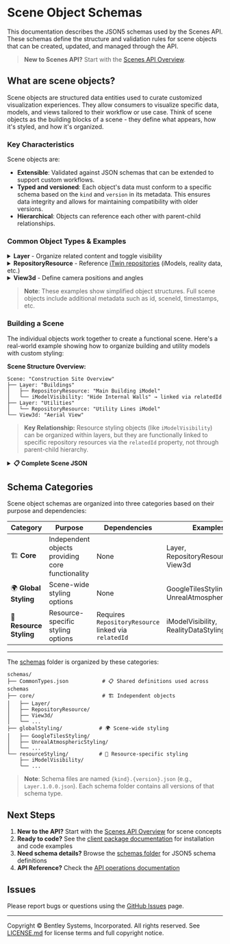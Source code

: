 # Scene Object Schemas

This documentation describes the JSON5 schemas used by the Scenes API. These schemas define the structure and validation rules for scene objects that can be created, updated, and managed through the API.

> **New to Scenes API?** Start with the [Scenes API Overview](https://developer.bentley.com/apis/scenes/overview/).

## What are scene objects?

Scene objects are structured data entities used to curate customized visualization experiences. They allow consumers to visualize specific data, models, and views tailored to their workflow or use case.
Think of scene objects as the building blocks of a scene - they define what appears, how it's styled, and how it's organized.

### Key Characteristics

Scene objects are:

- **Extensible**: Validated against JSON schemas that can be extended to support custom workflows.
- **Typed and versioned**: Each object's data must conform to a specific schema based on the `kind` and `version` in its metadata. This ensures data integrity and allows for maintaining compatibility with older versions.
- **Hierarchical**: Objects can reference each other with parent-child relationships.

### Common Object Types & Examples

<details>
<summary><strong>Layer</strong> - Organize related content and toggle visibility</summary>

```json
{
  "kind": "Layer",
  "version": "1.0.0",
  "displayName": "Exton Campus - Main Building",
  "data": {
    "visible": true
  }
}
```

</details>

<details>
<summary><strong>RepositoryResource</strong> - Reference <a href="https://developer.bentley.com/apis/itwins/overview/#itwin-repositories">iTwin repositories</a> (iModels, reality data, etc.)</summary>

```json
{
  "displayName": "Main Building Model",
  "kind": "RepositoryResource",
  "version": "1.0.0",
  "data": {
    "iTwinId": "fa6e86b2-da9a-4fdc-a1bd-4a707b696d32",
    "class": "iModels",
    "repositoryId": "iModels",
    "id": "c2fdfb84-bedb-409d-8527-fe519c85abe2",
    "visible": true
  }
}
```

</details>

<details>
<summary><strong>View3d</strong> - Define camera positions and angles</summary>

```json
{
  "displayName": "Default View",
  "kind": "View3d",
  "version": "1.0.0",
  "data": {
    "position": {
      "x": -17.90,
      "y": 20.51,
      "z": -12.33
    },
    "aspectRatio": 1.33,
    "direction": {
      "x": 0.5,
      "y": -0.5,
      "z": 0
    },
    "up": {
      "x": 0,
      "y": 1,
      "z": 0
    },
    "near": 0,
    "far": 100,
    "ecefTransform": [
      1, 0, 0, 0,
      0, 1, 0, 0,
      0, 0, 1, 0,
      0, 0, 0, 1
    ]
  }
}
```

</details>


> **Note**: These examples show simplified object structures. Full scene objects include additional metadata such as id, sceneId, timestamps, etc.


### Building a Scene

The individual objects work together to create a functional scene. Here's a real-world example showing how to organize building and utility models with custom styling:

**Scene Structure Overview:**
```
Scene: "Construction Site Overview"
├── Layer: "Buildings"
│   ├── RepositoryResource: "Main Building iModel"
│   └── iModelVisibility: "Hide Internal Walls" → linked via relatedId
├── Layer: "Utilities"
│   └── RepositoryResource: "Utility Lines iModel"
└── View3d: "Aerial View"
```

> **Key Relationship:** Resource styling objects (like `iModelVisibility`) can be organized within layers, but they are functionally linked to specific repository resources via the `relatedId` property, not through parent-child hierarchy.

<details>
<summary><strong>📋 Complete Scene JSON</strong></summary>


```json
{
  "id": "8c361895-93ee-4e52-ba61-f51f2efa88f3",
  "displayName": "Construction Site Overview",
  "iTwinId": "64060a14-d545-4fff-b3b0-4c31291e7a00",
  "sceneData": {
    "objects": [
      // Layer: Buildings - Controls visibility of building-related content
      {
        "id": "709f6a9d-d791-4e6c-9154-1b8fffbab3c1",
        "kind": "Layer",
        "version": "1.0.0",
        "displayName": "Buildings",
        "data": {
          "visible": true
        }
      },

      // RepositoryResource: Main Building iModel
      {
        "id": "0e5751c6-2846-4637-9de4-5e486968c8b2",
        "displayName": "Main Building iModel",
        "kind": "RepositoryResource",
        "version": "1.0.0",
        "parentId": "709f6a9d-d791-4e6c-9154-1b8fffbab3c1", // References Buildings Layer
        "data": {
          "iTwinId": "64060a14-d545-4fff-b3b0-4c31291e7a00",
          "class": "iModels",
          "repositoryId": "iModels",
          "id": "ba9bdbbf-59f9-41aa-a4e3-6fbd8d6bd068",
          "visible": true
        }
      },

      // iModelVisibility: Styling for Main Building iModel
      {
        "id": "8d4ce395-cc6b-46da-bc93-6c166bb22e96",
        "displayName": "Hide Internal Walls",
        "kind": "iModelVisibility",
        "version": "1.0.0",
        "parentId": "709f6a9d-d791-4e6c-9154-1b8fffbab3c1",  // Organized under Buildings Layer
        "relatedId": "0e5751c6-2846-4637-9de4-5e486968c8b2", // Styles the Main Building iModel
        "data": {
          "categories": {
            "shownList": "",
            "hiddenList": "+300000000A0+ED1+3*2+4+D+3*2+8+4*3+3*5+2+3*4+4+3*2+4*2+3*3+5+4+5+4+8+3*2+5+4+7F",
          },
          "models": {
            "shownList": "",
            "hiddenList": "+20000000002",
          }
        }
      },

      // Layer: Utilities - Controls visibility of utility-related content
      {
        "id": "3bc3a0c0-75e8-498b-901a-7290f57f7b40",
        "kind": "Layer",
        "version": "1.0.0",
        "displayName": "Utilities",
        "data": {
          "visible": true
        }
      },

      // RepositoryResource: Utility Lines iModel
      {
        "id": "c03b3685-338a-45f3-8b84-9ee0551515a9",
        "displayName": "Utility Lines iModel",
        "kind": "RepositoryResource",
        "version": "1.0.0",
        "parentId": "3bc3a0c0-75e8-498b-901a-7290f57f7b40", // References Utilities Layer
        "data": {
          "iTwinId": "64060a14-d545-4fff-b3b0-4c31291e7a00",
          "class": "iModels",
          "repositoryId": "iModels",
          "id": "6bbcf593-6160-4d83-9c07-1a69e4cc29fb",
          "visible": true
        }
      },

      // View3d: Global camera position and view settings
      {
        "id": "46db6358-d6a4-4ea4-85f9-9f66a2f80860",
        "displayName": "Aerial View",
        "kind": "View3d",
        "version": "1.0.0",
        "data": {
          "position": {
            "x": -50.0,
            "y": 75.0,
            "z": 150.0
          },
          "isOrthographic": false,
          "aspectRatio": 1.33,
          "direction": {
            "x": 0.2,
            "y": 0.2,
            "z": -0.96
          },
          "up": {
            "x": 0,
            "y": 1,
            "z": 0
          },
          "near": 1,
          "far": 1000,
          "ecefTransform": [
            1, 0, 0, 0,
            0, 1, 0, 0,
            0, 0, 1, 0,
            0, 0, 0, 1
          ]
        }
      }
    ]
  }
}
```

</details>


## Schema Categories

Scene object schemas are organized into three categories based on their purpose and dependencies:

| Category | Purpose | Dependencies | Examples |
|----------|---------|--------------|----------|
| 🏗️ **Core** | Independent  objects providing core functionality  | None | Layer, RepositoryResource, View3d |
| 🌍 **Global Styling** | Scene-wide styling options | None | GoogleTilesStyling, UnrealAtmosphericStyling |
| 🎨 **Resource Styling** | Resource-specific styling options | Requires `RepositoryResource` linked via `relatedId` | iModelVisibility, RealityDataStyling |

---


The [schemas](./schemas) folder is organized by these categories:

```
schemas/
├── CommonTypes.json           # 📋 Shared definitions used across schemas
├── core/                      # 🏗️ Independent objects
│   ├── Layer/
│   ├── RepositoryResource/
│   ├── View3d/
│   └── ...
├── globalStyling/            # 🌍 Scene-wide styling
│   ├── GoogleTilesStyling/
│   ├── UnrealAtmosphericStyling/
│   └── ...
└── resourceStyling/          # 🎨 Resource-specific styling
    ├── iModelVisibility/
    └── ...
```

> **Note**: Schema files are named `{kind}.{version}.json` (e.g., `Layer.1.0.0.json`). Each schema folder contains all versions of that schema type.

## Next Steps

1. **New to the API?** Start with the [Scenes API Overview](https://developer.bentley.com/apis/scenes/overview/) for scene concepts
2. **Ready to code?** See the [client package documentation](../packages/scenes-client/README.md) for installation and code examples
3. **Need schema details?** Browse the [schemas folder](./schemas/) for JSON5 schema definitions
4. **API Reference?** Check the [API operations documentation](https://developer.bentley.com/apis/scenes/operations/)


## Issues
Please report bugs or questions using the [GitHub Issues](./issues) page.

---

Copyright © Bentley Systems, Incorporated. All rights reserved. See [LICENSE.md](./LICENSE.md) for license terms and full copyright notice.
